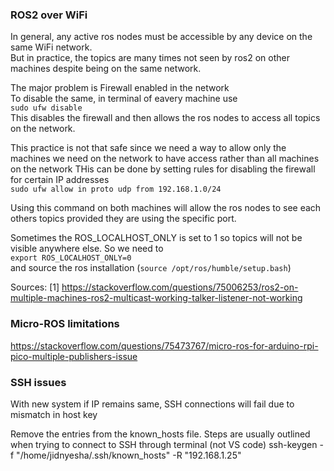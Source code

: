 ### ROS2 over WiFi

In general, any active ros nodes must be accessible by any device on the same WiFi network.  
But in practice, the topics are many times not seen by ros2 on other machines despite being on the same network.  

The major problem is Firewall enabled in the network  
To disable the same, in terminal of eavery machine use  
`sudo ufw disable`   
This disables the firewall and then allows the ros nodes to access all topics on the network. 

This practice is not that safe since we need a way to allow only the machines we need on the network to have access rather than all machines on the network
THis can be done by setting rules for disabling the firewall for certain IP addresses  
`sudo ufw allow in proto udp from 192.168.1.0/24`

Using this command on both machines will allow the ros nodes to see each others topics provided they are using the specific port.
  
Sometimes the ROS_LOCALHOST_ONLY is set to 1 so topics will not be visible anywhere else. So we need to  
  `export ROS_LOCALHOST_ONLY=0`  
  and source the ros installation (`source /opt/ros/humble/setup.bash`)  

Sources: 
 [1] https://stackoverflow.com/questions/75006253/ros2-on-multiple-machines-ros2-multicast-working-talker-listener-not-working


### Micro-ROS limitations

https://stackoverflow.com/questions/75473767/micro-ros-for-arduino-rpi-pico-multiple-publishers-issue

### SSH issues
With new system if IP remains same, SSH connections will fail due to mismatch in host key

Remove the entries from the known_hosts file. Steps are usually outlined when trying to connect to SSH through terminal (not VS code)
  ssh-keygen -f "/home/jidnyesha/.ssh/known_hosts" -R "192.168.1.25"
